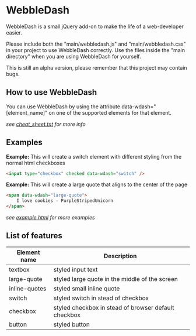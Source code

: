 # WebbleDash

WebbleDash is a small jQuery add-on to make the life of a web-developer easier.

Please include both the "main/webbledash.js" and "main/webbledash.css" in your project to use WebbleDash correctly. Use the files inside the "main directory" when you are using WebbleDash for yourself.

This is still an alpha version, please remember that this project may contain bugs.

## How to use WebbleDash

You can use WebbleDash by using the attribute data-wdash="[element_name]" on one of the supported elements for that element.

_see [cheat_sheet.txt](../master/cheat_sheet.txt) for more info_

## Examples

**Example:** This will create a switch element with different styling from the normal html checkboxes

```html
<input type="checkbox" checked data-wdash="switch" />
```

**Example:** This will create a large quote that aligns to the center of the page

```html
<span data-wdash="large-quote">
    I love cookies - PurpleStripedUnicorn
</span>
```

_see [example.html](../master/example.html) for more examples_

## List of features

| Element name        | Description                                              |
| ------------------- | -------------------------------------------------------- |
| textbox             | styled input text                                        |
| large-quote         | styled large quote in the middle of the screen           |
| inline-quotes       | styled small inline quote                                |
| switch              | styled switch in stead of checkbox                       |
| checkbox            | styled checkbox in stead of browser default checkbox     |
| button              | styled button                                            |
